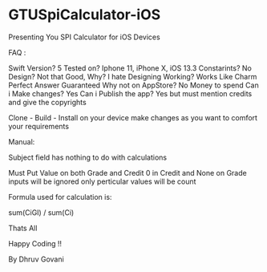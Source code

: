 # GTUSpiCalculator-iOS
Presenting You SPI Calculator for iOS Devices

FAQ : 

Swift Version? 5
Tested on? Iphone 11, iPhone X, iOS 13.3
Constarints? No
Design? Not that Good, Why? I hate Designing
Working? Works Like Charm Perfect Answer Guaranteed
Why not on AppStore? No Money to spend
Can i Make changes? Yes
Can i Publish the app? Yes but must mention credits and give the copyrights

Clone -  Build -  Install on your device
make changes as you want to comfort your requirements

Manual:

Subject field has nothing to do with calculations

Must Put Value on both Grade and Credit
0 in Credit and None on Grade inputs will be ignored only perticular values will be count

Formula used for calculation is:

sum(CiGI) / sum(Ci) 
 
Thats All

Happy Coding !!

By Dhruv Govani

